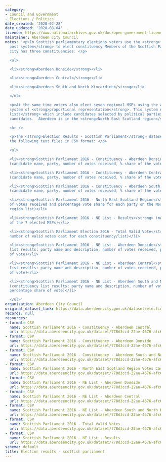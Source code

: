 ```yaml
---
category:
- Council and Government
- Elections / Politics
date_created: '2020-02-28'
date_updated: '2020-08-04'
license: https://www.nationalarchives.gov.uk/doc/open-government-licence/version/3/
maintainer: Aberdeen City Council
notes: '<p>In Scottish parliamentary elections voters use the <strong>first past the
  post system</strong> to elect constituency Members of the Scottish Parliament (MSPs).  Aberdeen
  city has three constituencies: </p>

  <ul>

  <li><strong>Aberdeen Donside</strong></li>

  <li><strong>Aberdeen Central</strong></li>

  <li><strong>Aberdeen South and North Kincardine</strong></li>

  </ul>

  <p>At the same time voters also elect seven regional MSPs using the additional member
  system of <strong>proportional representation</strong>. This system uses <strong>regional
  lists</strong> which include candidates selected by political parties and independent
  candidates.  Aberdeen is in the <strong>North East Scotland region</strong>.</p>

  <hr />

  <p>The <strong>Election Results - Scottish Parliament</strong> dataset is made of
  the following text files in CSV format: </p>

  <ul>

  <li><strong>Scottish Parliament 2016 - Constituency - Aberdeen Donside</strong>
  (candidate name, party, number of votes received, % share of the vote)</li>

  <li><strong>Scottish Parliament 2016 - Constituency - Aberdeen Central</strong>
  (candidate name, party, number of votes received, % share of the vote)</li>

  <li><strong>Scottish Parliament 2016 - Constituency - Aberdeen South and North Kincardine</strong>
  (candidate name, party, number of votes received, % share of the vote)</li>

  <li><strong>Scottish Parliament 2016 - North East Scotland Region</strong> (number
  of votes received and percentage vote share for each party on the North East Scotland
  region list)</li>

  <li><strong>Scottish Parliament 2016 - NE List - Results</strong> (names and parties
  of the 7 elected MSPs)</li>

  <li><strong>Scottish Parliament Election 2016 - Total Valid Vote</strong> (total
  number of valid votes cast for each constituency/list)</li>

  <li><strong>Scottish Parliament 2016 - NE List - Aberdeen Donside</strong> (constituency
  list results: party name and description, number of votes received, percentage share
  of vote)</li>

  <li><strong>Scottish Parliament 2016 - NE List - Aberdeen Central</strong> (constituency
  list results: party name and description, number of votes received, percentage share
  of vote)</li>

  <li><strong>Scottish Parliament 2016 - NE List - Aberdeen South and North Kincardine</strong>
  (constituency list results: party name and description, number of votes received,
  percentage share of vote)</li>

  </ul>'
organization: Aberdeen City Council
original_dataset_link: https://data.aberdeencity.gov.uk/dataset/election-results-scottish-parliament
records: null
resources:
- format: CSV
  name: Scottish Parliament 2016 - Constituency - Aberdeen Central
  url: https://data.aberdeencity.gov.uk/dataset/778d3ccd-22ae-4676-afc6-4c82ffda2cc3/resource/658734cf-c435-4bb4-aba0-4501538d6bf3/download/scotparl2016-constituency-abcrl.csv
- format: CSV
  name: Scottish Parliament 2016 - Constituency - Aberdeen Donside
  url: https://data.aberdeencity.gov.uk/dataset/778d3ccd-22ae-4676-afc6-4c82ffda2cc3/resource/6552bda4-4d20-4152-8532-b62076983ebd/download/scotparl2016-constituency-abdon.csv
- format: CSV
  name: Scottish Parliament 2016 - Constituency - Aberdeen South and North Kincardine
  url: https://data.aberdeencity.gov.uk/dataset/778d3ccd-22ae-4676-afc6-4c82ffda2cc3/resource/4d68c886-73ef-4edc-854d-8b8cc5ba7835/download/scotparl2016-constituency-absnk.csv
- format: CSV
  name: Scottish Parliament 2016 - North East Scotland Region Votes Cast
  url: https://data.aberdeencity.gov.uk/dataset/778d3ccd-22ae-4676-afc6-4c82ffda2cc3/resource/47a5df6f-581d-4bd3-9927-05ccb6131b0f/download/scotparl2016-ne-scotland-region.csv
- format: CSV
  name: Scottish Parliament 2016 - NE List - Aberdeen Donside
  url: https://data.aberdeencity.gov.uk/dataset/778d3ccd-22ae-4676-afc6-4c82ffda2cc3/resource/e24b27b5-3571-40fe-b150-175c908205f1/download/scotparl2016-ne-list-abdonside.csv
- format: CSV
  name: Scottish Parliament 2016 - NE List - Aberdeen Central
  url: https://data.aberdeencity.gov.uk/dataset/778d3ccd-22ae-4676-afc6-4c82ffda2cc3/resource/dbe29b1e-881b-4a21-b5d0-8ec617796663/download/scotparl2016-ne-list-abcentral.csv
- format: CSV
  name: Scottish Parliament 2016 - NE List - Aberdeen South and North Kincardine
  url: https://data.aberdeencity.gov.uk/dataset/778d3ccd-22ae-4676-afc6-4c82ffda2cc3/resource/f5a6e78f-9a1b-43c4-b26a-d59686912912/download/scotparl2016-ne-list-abs-and-nk.csv
- format: CSV
  name: Scottish Parliament 2016 - Total Valid Votes
  url: https://data.aberdeencity.gov.uk/dataset/778d3ccd-22ae-4676-afc6-4c82ffda2cc3/resource/5a02e51b-ebb1-4c3d-bbfc-5b75df8bdfd7/download/scotparl2016-total-valid-votes.csv
- format: CSV
  name: Scottish Parliament 2016 - NE List - Results
  url: https://data.aberdeencity.gov.uk/dataset/778d3ccd-22ae-4676-afc6-4c82ffda2cc3/resource/c714713a-4514-44b7-a396-f0d773295ef8/download/scotparl2016-ne-list-results.csv
schema: default
title: Election results - scottish parliament
---
```

